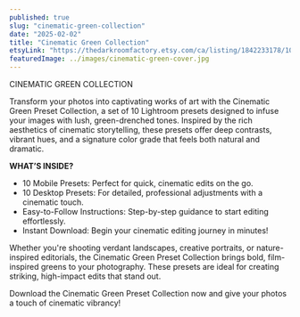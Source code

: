 ```yaml
---
published: true
slug: "cinematic-green-collection"
date: "2025-02-02"
title: "Cinematic Green Collection"
etsyLink: "https://thedarkroomfactory.etsy.com/ca/listing/1842233178/10-lightroom-presets-cinematic-green"
featuredImage: ../images/cinematic-green-cover.jpg
---
```

CINEMATIC GREEN COLLECTION

Transform your photos into captivating works of art with the Cinematic Green Preset Collection, a set of 10 Lightroom presets designed to infuse your images with lush, green-drenched tones. Inspired by the rich aesthetics of cinematic storytelling, these presets offer deep contrasts, vibrant hues, and a signature color grade that feels both natural and dramatic.

**WHAT’S INSIDE?**
- 10 Mobile Presets: Perfect for quick, cinematic edits on the go.
- 10 Desktop Presets: For detailed, professional adjustments with a cinematic touch.
- Easy-to-Follow Instructions: Step-by-step guidance to start editing effortlessly.
- Instant Download: Begin your cinematic editing journey in minutes!

Whether you're shooting verdant landscapes, creative portraits, or nature-inspired editorials, the Cinematic Green Preset Collection brings bold, film-inspired greens to your photography. These presets are ideal for creating striking, high-impact edits that stand out.

Download the Cinematic Green Preset Collection now and give your photos a touch of cinematic vibrancy!